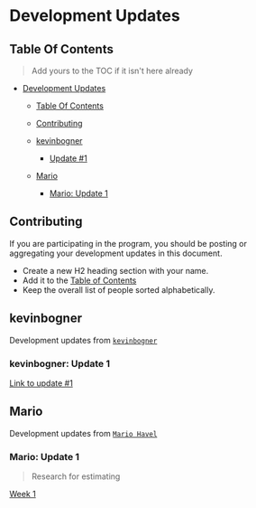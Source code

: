 # Development Updates

## Table Of Contents

> Add yours to the TOC if it isn't here already

- [Development Updates](#development-updates)
  - [Table Of Contents](#table-of-contents)
  - [Contributing](#contributing)
  - [kevinbogner](#kevinbogner)
    - [Update #1](#kevinbogner-update-1)
    
  - [Mario](#mario)
    - [Mario: Update 1](#mario-update-1)


## Contributing

If you are participating in the program, you should be posting or aggregating
your development updates in this document.

- Create a new H2 heading section with your name.
- Add it to the [Table of Contents](#table-of-contents)
- Keep the overall list of people sorted alphabetically.

## kevinbogner

Development updates from [`kevinbogner`](https://github.com/kevinbogner)

### kevinbogner: Update 1

[Link to update #1](./notes/kevinbogner/update-1.md)

## Mario

Development updates from [`Mario Havel`](https://github.com/taxmeifyoucan/)

### Mario: Update 1

> Research for estimating 

[Week 1](https://notes.ethereum.org/@MarioHavel/merge-ttd)
